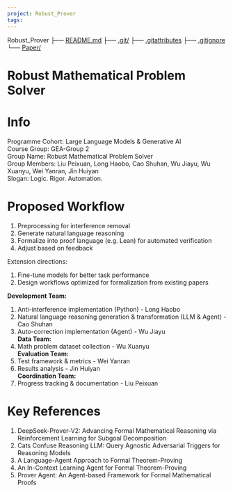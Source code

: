 ```yaml
---
project: Robust_Prover
tags:
---
```


Robust_Prover
├── [README.md](C:/Users/liuSu/Projects/Robust_Prover/README.md)
├── [.git/](C:/Users/liuSu/Projects/Robust_Prover/.git)
├── [.gitattributes](C:/Users/liuSu/Projects/Robust_Prover/.gitattributes)
├── [.gitignore](C:/Users/liuSu/Projects/Robust_Prover/.gitignore)
└── [Paper/](C:/Users/liuSu/Projects/Robust_Prover/Paper)


# Robust Mathematical Problem Solver

# Info

Programme Cohort: Large Language Models & Generative AI  
Course Group: GEA-Group 2  
Group Name: Robust Mathematical Problem Solver  
Group Members: Liu Peixuan, Long Haobo, Cao Shuhan, Wu Jiayu, Wu Xuanyu, Wei Yanran, Jin Huiyan  
Slogan: Logic. Rigor. Automation.

# Proposed Workflow

1. Preprocessing for interference removal
2. Generate natural language reasoning
3. Formalize into proof language (e.g. Lean) for automated verification
4. Adjust based on feedback

Extension directions:

1. Fine-tune models for better task performance
2. Design workflows optimized for formalization from existing papers

**Development Team:**

1. Anti-interference implementation (Python) - Long Haobo
2. Natural language reasoning generation & transformation (LLM & Agent) - Cao Shuhan
3. Auto-correction implementation (Agent) - Wu Jiayu  
    **Data Team:**
4. Math problem dataset collection - Wu Xuanyu  
    **Evaluation Team:**
5. Test framework & metrics - Wei Yanran
6. Results analysis - Jin Huiyan  
    **Coordination Team:**
7. Progress tracking & documentation - Liu Peixuan

# Key References

1. DeepSeek-Prover-V2: Advancing Formal Mathematical Reasoning via Reinforcement Learning for Subgoal Decomposition
2. Cats Confuse Reasoning LLM: Query Agnostic Adversarial Triggers for Reasoning Models
3. A Language-Agent Approach to Formal Theorem-Proving
4. An In-Context Learning Agent for Formal Theorem-Proving
5. Prover Agent: An Agent-based Framework for Formal Mathematical Proofs